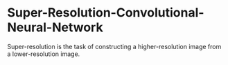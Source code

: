 # Super-Resolution-Convolutional-Neural-Network
Super-resolution is the task of constructing a higher-resolution image from a lower-resolution image.
